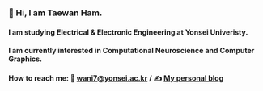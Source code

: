  

<!--
**wani-ham/wani-ham** is a ✨ _special_ ✨ repository because its `README.md` (this file) appears on your GitHub profile.

Here are some ideas to get you started:

- 🔭 I’m currently working on ...
- 🌱 I’m currently learning ...
- 👯 I’m looking to collaborate on ...
- 🤔 I’m looking for help with ...
- 💬 Ask me about ...
- 📫 How to reach me: ...
- 😄 Pronouns: ...
- ⚡ Fun fact: ...
-->

### 👋 Hi, I am Taewan Ham.
#### I am studying Electrical & Electronic Engineering at Yonsei Univeristy.
#### I am currently interested in Computational Neuroscience and Computer Graphics.
#### How to reach me: 📧 wani7@yonsei.ac.kr / ✍️ [My personal blog](https://wani7.tistory.com/)
